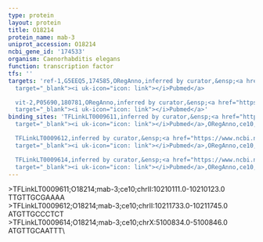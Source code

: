 ```yaml
---
type: protein
layout: protein
title: O18214
protein_name: mab-3
uniprot_accession: O18214
ncbi_gene_id: '174533'
organism: Caenorhabditis elegans
function: transcription factor
tfs: ''
targets: 'ref-1,G5EEQ5,174585,ORegAnno,inferred by curator,&ensp;<a href="https://www.ncbi.nlm.nih.gov/pubmed/?term=15935777%5Buid%5D"
  target="_blank"><i uk-icon="icon: link"></i>Pubmed</a>

  vit-2,P05690,180781,ORegAnno,inferred by curator,&ensp;<a href="https://www.ncbi.nlm.nih.gov/pubmed/?term=9927589%5Buid%5D"
  target="_blank"><i uk-icon="icon: link"></i>Pubmed</a>'
binding_sites: 'TFLinkLT0009611,inferred by curator,&ensp;<a href="https://www.ncbi.nlm.nih.gov/pubmed/?term=15935777%5Buid%5D"
  target="_blank"><i uk-icon="icon: link"></i>Pubmed</a>,ORegAnno,ce10,chrII,10210111,10210123,+

  TFLinkLT0009612,inferred by curator,&ensp;<a href="https://www.ncbi.nlm.nih.gov/pubmed/?term=15935777%5Buid%5D"
  target="_blank"><i uk-icon="icon: link"></i>Pubmed</a>,ORegAnno,ce10,chrII,10211733,10211745,+

  TFLinkLT0009614,inferred by curator,&ensp;<a href="https://www.ncbi.nlm.nih.gov/pubmed/?term=9927589%5Buid%5D"
  target="_blank"><i uk-icon="icon: link"></i>Pubmed</a>,ORegAnno,ce10,chrX,5100834,5100846,+'
---
```

\>TFLinkLT0009611;O18214;mab-3;ce10;chrII:10210111.0-10210123.0\TTGTTGCGAAAA\\>TFLinkLT0009612;O18214;mab-3;ce10;chrII:10211733.0-10211745.0\ATGTTGCCCTCT\\>TFLinkLT0009614;O18214;mab-3;ce10;chrX:5100834.0-5100846.0\ATGTTGCAATTT\